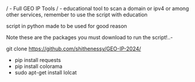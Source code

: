 / - Full GEO IP Tools / -
educational tool to scan a domain or ipv4 or among other services, remember to use the script with education

script in python made to be used for good reason

Note these are the packages you must download to run the script!..-

git clone https://github.com/shithenessy/GEO-IP-2024/ 
- pip install requests
- pip install colorama
- sudo apt-get install lolcat
